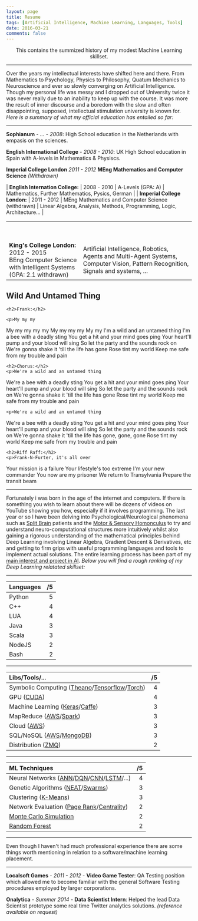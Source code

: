 ```yaml
---
layout: page
title: Resume
tags: [Artificial Intelligence, Machine Learning, Languages, Tools]
date: 2016-03-21
comments: false
---
```

    
<center> This contains the summized history of my modest Machine Learning skillset. </center>

-----------------------------------------------------------

Over the years my intellectual interests have shifted here and there. From Mathematics to Psychology, Physics to Philosophy, Quatum Mechanics to Neuroscience and ever so slowly converging on Artificial Intelligence. Though my personal life was messy and I dropped out of University twice it was never really due to an inability to keep up with the course. It was more the result of inner discourse and a boredom with the slow and often disappointing, supposed, intellectual stimulation university is known for. *Here is a summary of what my official education has entailed so far:*

-----------------------------------------------------------

**Sophianum** - *... - 2008*: High School education in the Netherlands with empasis on the sciences.  

**English International College** - *2008 - 2010*: UK High School education in Spain with A-levels in Mathematics & Physiscs. 

**Imperial College London** *2011 - 2012* **MEng Mathematics and Computer Science** *(Withdrawn)*

| **English Internation College:** | 2008 - 2010 | A-Levels (GPA: A) | Mathematics, Further Mathematics, Pysics, German |
| **Imperial College London:** | 2011 - 2012 | MEng Mathematics and Computer Science (withdrawn) | Linear Algebra, Analysis, Methods, Programming, Logic, Architecture... |

<table>
<tr>
    <td><b></b> <br /></td>
    <td></td>
</tr>
<tr>
    <td><b></b> <br /></td>
    <td></td>
</tr>
<tr>
    <td><b>King's College London:</b> 2012 - 2015<br />BEng Computer Science with Intelligent Systems (GPA: 2.1 withdrawn)</td>
    <td>Artificial Intelligence, Robotics, Agents and Multi-Agent Systems, Computer Vision, Pattern Recognition, Signals and systems, ...</td>
</tr>
</table>

<article id="lyrics">
    <h1> Wild And Untamed Thing </h1>
  
    <h2>Frank:</h2>
  
    <p>My my my
My my my my my
My my my my
My my
I'm a wild and an untamed thing
I'm a bee with a deadly sting
You get a hit and your mind goes ping
Your heart'll pump and your blood will sing
So let the party and the sounds rock on
We're gonna shake it 'till the life has gone
Rose tint my world
Keep me safe from my trouble and pain</p>


    <h2>Chorus:</h2>
    <p>We're a wild and an untamed thing
We're a bee with a deadly sting
You get a hit and your mind goes ping
Your heart'll pump and your blood will sing
So let the party and the sounds rock on
We're gonna shake it 'till the life has gone
Rose tint my world
Keep me safe from my trouble and pain</p>

    <p>We're a wild and an untamed thing
We're a bee with a deadly sting
You get a hit and your mind goes ping
Your heart'll pump and your blood will sing
So let the party and the sounds rock on
We're gonna shake it 'till the life has gone, gone, gone
Rose tint my world
Keep me safe from my trouble and pain</p>


    <h2>Riff Raff:</h2> 
    <p>Frank-N-Furter, it's all over
Your mission is a failure
Your lifestyle's too extreme
I'm your new commander
You now are my prisoner
We return to Transylvania
Prepare the transit beam</p>
</article>


-----------------------------------------------------------

Fortunately i was born in the age of the internet and computers. If there is something you wish to learn about there will be dozens of videos on YouTube showing you how, especially if it involves programming. The last year or so I have been delving into Psychological/Neurological phenomena such as [Split Brain](https://en.wikipedia.org/wiki/Split-brain) patients and the [Motor & Sensory Homonculus](https://en.wikipedia.org/wiki/Cortical_homunculus) to try and understand neuro-computational structures more intuitively whilst also gaining a rigorous understanding of the mathematical principles behind Deep Learning involving Linear Algebra, Gradient Descent & Derivatives, etc and getting to firm grips with useful programming languages and tools to implement actual solutions. The entire learning process has been part of my [main interest and project in AI](/machine-learning/real-intelligence/). *Below you will find a rough ranking of my Deep Learning relatated skillset:*

-----------------------------------------------------------

| Languages | /5  |
|:----------|----:|
| Python    | 5   |
| C++       | 4   |
| LUA       | 4   |
| Java      | 3   |
| Scala     | 3   |
| NodeJS    | 2   |
| Bash      | 2   |

-----------------------------------------------------------

| Libs/Tools/... | /5 |
|:--------------------------------------------|---:|
| Symbolic Computing ([Theano](http://deeplearning.net/software/theano/)/[Tensorflow](https://www.tensorflow.org/)/[Torch](http://torch.ch/))  | 4  |
| GPU ([CUDA](http://www.nvidia.com/object/cuda_home_new.html))  | 4  |
| Machine Learning ([Keras](http://keras.io/)/[Caffe](http://caffe.berkeleyvision.org/))  | 3  |
| MapReduce ([AWS](https://aws.amazon.com/)/[Spark](http://spark.apache.org/))   | 3  |
| Cloud ([AWS](https://aws.amazon.com/))   | 3  |
| SQL/NoSQL ([AWS](https://aws.amazon.com/)/[MongoDB](https://www.mongodb.com/))   | 3  | 
| Distribution ([ZMQ](http://zeromq.org/))   | 2  |

-----------------------------------------------------------

| ML Techniques | /5  |
|:----------|----:|
| Neural Networks ([ANN](https://en.wikipedia.org/wiki/Artificial_neural_network)/[DQN](https://en.wikipedia.org/wiki/Q-learning)/[CNN](https://en.wikipedia.org/wiki/Convolutional_neural_network)/[LSTM](https://en.wikipedia.org/wiki/Long_short-term_memory)/...)    | 4   |
| Genetic Algorithms ([NEAT](https://en.wikipedia.org/wiki/Neuroevolution_of_augmenting_topologies)/[Swarms](https://en.wikipedia.org/wiki/Swarm_intelligence))      | 3   |
| Clustering ([K-Means](https://en.wikipedia.org/wiki/K-means_clustering))       | 3   |
| Network Evaluation ([Page Rank](https://en.wikipedia.org/wiki/Network_science#PageRank)/[Centrality](https://en.wikipedia.org/wiki/Network_science#Centrality_measures))       | 2   |
| [Monte Carlo Simulation](https://en.wikipedia.org/wiki/Monte_Carlo_method)       | 2   |
| [Random Forest](https://en.wikipedia.org/wiki/Decision_tree_learning)       | 2   |

-----------------------------------------------------------

Even though I haven't had much professional experience there are some things worth mentioning in relation to a software/machine learning placement.

-----------------------------------------------------------

**Localsoft Games** - *2011 - 2012* - **Video Game Tester**: QA Testing position which allowed me to become familiar with the general Software Testing procedures employed by larger corporations.

**Onalytica** - *Summer 2014* - **Data Scientist Intern**: Helped the lead Data Scientist prototype some real time Twitter analytics solutions. *(reference available on request)*
